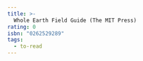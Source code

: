 ```yaml
---
title: >-
  Whole Earth Field Guide (The MIT Press)
rating: 0
isbn: "0262529289"
tags:
  - to-read
---
```


